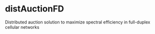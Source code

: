 # distAuctionFD
Distributed auction solution to maximize spectral efficiency in full-duplex cellular networks
